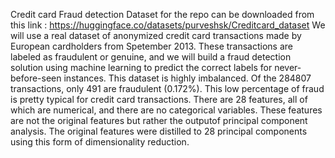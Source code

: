 Credit card Fraud detection
Dataset for the repo can be downloaded from this link : https://huggingface.co/datasets/purveshsk/Creditcard_dataset 
We will use a real dataset of anonymized credit card transactions made by European cardholders from Spetember 2013. These transactions are labeled as fraudulent or genuine, and we will build a fraud detection solution using machine learning to predict the correct labels for never-before-seen instances.
This dataset is highly imbalanced. Of the 284807 transactions, only 491 are fraudulent (0.172%). This low percentage of fraud is pretty typical for credit card transactions.
There are 28 features, all of which are numerical, and there are no categorical variables. These features are not the original features but rather the outputof principal component analysis. The original features were distilled to 28 principal components using this form of dimensionality reduction.
